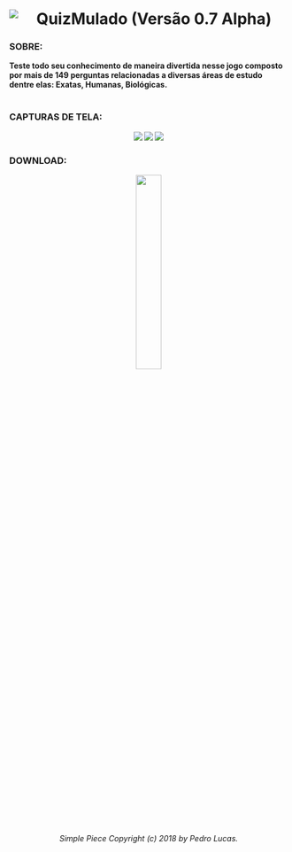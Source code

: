 <div align="center"> 
  <div> 
    <img src= "https://lh3.googleusercontent.com/w6L1Hyx0snOjqsnaE8pkP9ip-jfsubrn97NbS0QeTzVTMpoiLZaRXAAwVMti2pwBumfGRVUZVQ4=s180" 
     align="left"> </div>
  <div> <h1 vertical-align: text-top><strong>QuizMulado (Versão 0.7 Alpha)<strong></h1> </div>
</div>

<h3>SOBRE:</h3> 
<b>Teste todo seu conhecimento de maneira divertida nesse jogo composto por mais de 149 perguntas 
relacionadas a diversas áreas de estudo dentre elas: Exatas, Humanas, Biológicas.
 </b>
<br></br>
<h3><strong>CAPTURAS DE TELA:</h3>

<div align="center"> 
 
 <img src="https://lh3.googleusercontent.com/1Xk-ExUidfysGVuQ59BlngQnrBPWmkxAPcUpXg2rJ8j9eJjdiTkFyJpnZF5pWupELNR3DLr9hRc=s350"/> <img src="https://lh3.googleusercontent.com/hHzQpm0yl7p6ApDckzISBLQSBbbH0zuzdlV1gczdNAyvsYXLR6QcwkJEthVv8KzUh7YAuNxvZQ0=s350"/> <img align="top" src= "https://lh3.googleusercontent.com/6EOpSIkX5YXSzyhufRtA-2kr9HaQxZCyyf2TRk7w1Q2NWkN7p0FD_YhSOECUCD8YQlHcho2mhaM=s450"/>

</div>

<h3><strong>DOWNLOAD:</h3>

<div align="center"> 

<div>

<div style=”width:50%”><a target="_blank" href="https://play.google.com/store/apps/details?id=com.SimplePiece.QuizMulado"><img src=
"https://play.google.com/intl/en_us/badges/images/generic/en_badge_web_generic.png" 
 width="30%" height="30%" href></a></div>
</div>

<div align="center"> 
  
  <h6>Simple Piece Copyright (c) 2018 by Pedro Lucas.</h6>
</div>

